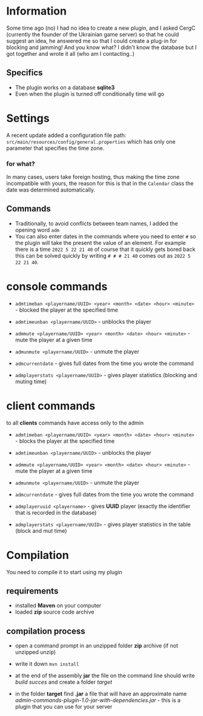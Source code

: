 # Information
Some time ago (no) I had no idea to create a new plugin, and I asked CergC (currently the founder of the Ukrainian game server)
so that he could suggest an idea, he answered me so that I could create a plug-in for blocking and jamming!
And you know what? I didn't know the database but I got together and wrote it all (who am I contacting..)
## Specifics
- The plugin works on a database **sqlite3**
- Even when the plugin is turned off conditionally time will go

# Settings
A recent update added a configuration file path: ```src/main/resources/config/general.properties``` which has only one parameter that specifies the time zone.
### for what?
In many cases, users take foreign hosting, thus making the time zone incompatible with yours, the reason for this is that in the ```Calendar``` class the date was determined automatically.

## Commands
- Traditionally, to avoid conflicts between team names, I added the opening word ``adm``
- You can also enter dates in the commands where you need to enter ``#`` so the plugin will take the present
the value of an element. For example there is a time ``2022 5 22 21 40`` of course that it quickly gets bored back this can be solved quickly by writing ``# # # 21 40`` comes out as ``2022 5 22 21 40``.

# console commands
- ``admtimeban <playername/UUID> <year> <month> <date> <hour> <minute>`` - blocked the player at the 
specified time

- ``admtimeunban <playername/UUID>`` - unblocks the player
- ``admmute <playername/UUID> <year> <month> <date> <hour> <minute>`` - mute the player at a given time
- ``admunmute <playername/UUID>`` - unmute the player
- ``admcurrentdate`` - gives full dates from the time you wrote the command
- ``admplayerstats <playername/UUID>`` - gives player statistics (blocking and muting time)

# client commands
to all **clients** commands have access only to the admin
- ``admtimeban <playername/UUID> <year> <month> <date> <hour> <minute>`` - blocks the player 
at the specified time

- ``admtimeunban <playername/UUID>`` - unblocks the player
- ``admmute <playername/UUID> <year> <month> <date> <hour> <minute>`` - mute the player at a given time
- ``admunmute <playername/UUID>`` - unmute the player
- ``admcurrentdate`` - gives full dates from the time you wrote the command
- ``admplayeruuid <playername>`` - gives **UUID** player 
(exactly the identifier that is recorded in the database)

- ``admplayerstats <playername/UUID>`` - gives player statistics in the table (block and mut time)

# Compilation
You need to compile it to start using my plugin

## requirements
- installed **Maven** on your computer
- loaded **zip** source code archive

## compilation process
- open a command prompt in an unzipped folder **zip** archive (if not unzipped unzip)
- write it down ``mvn install``
- at the end of the assembly **jar** the file on the command line should write 
*build succes* and create a folder *target*

- in the folder **target** find **.jar** a file that will have an approximate name 
*admin-commands-plugin-1.0-jar-with-dependencies.jar* - this is a plugin that you can use for your server
